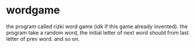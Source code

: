 # wordgame
the program called rizki word game (idk if this game already invented). the program take a random word, the initial letter of next word should from last letter of prev word. and so on. 
